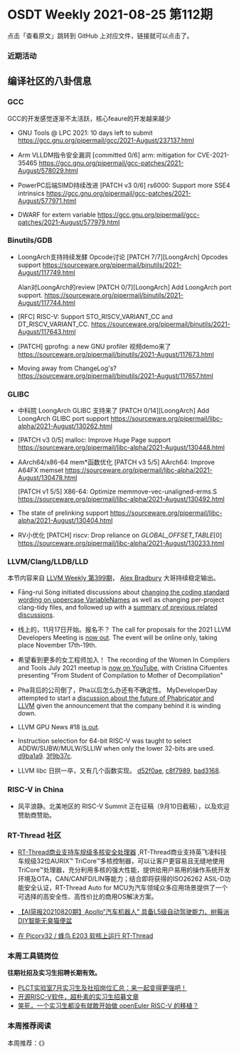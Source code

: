 # OSDT Weekly 2021-08-25 第112期

点击「查看原文」跳转到 GitHub 上对应文件，链接就可以点击了。

### 近期活动

## 编译社区的八卦信息

### GCC

GCC的开发感觉逐渐不太活跃，核心feaure的开发越来越少
- GNU Tools @ LPC 2021: 10 days left to submit
  https://gcc.gnu.org/pipermail/gcc/2021-August/237137.html

- Arm VLLDM指令安全漏洞
  [committed 0/6] arm: mitigation for CVE-2021-35465
  https://gcc.gnu.org/pipermail/gcc-patches/2021-August/578029.html

- PowerPC后端SIMD持续改进
  [PATCH v3 0/6] rs6000: Support more SSE4 intrinsics
  https://gcc.gnu.org/pipermail/gcc-patches/2021-August/577971.html

- DWARF for extern variable
  https://gcc.gnu.org/pipermail/gcc-patches/2021-August/577979.html

### Binutils/GDB

- LoongArch支持持续发酵
  Opcode讨论 [PATCH 7/7][LoongArch] Opcodes support
  https://sourceware.org/pipermail/binutils/2021-August/117749.html

  Alan对LoongArch的review
  [PATCH 0/7][LoongArch] Add LoongArch port support.
  https://sourceware.org/pipermail/binutils/2021-August/117744.html

- [RFC] RISC-V: Support STO_RISCV_VARIANT_CC and DT_RISCV_VARIANT_CC.
  https://sourceware.org/pipermail/binutils/2021-August/117643.html

- [PATCH] gprofng: a new GNU profiler 视频demo来了
  https://sourceware.org/pipermail/binutils/2021-August/117673.html

- Moving away from ChangeLog's?
  https://sourceware.org/pipermail/binutils/2021-August/117657.html

### GLIBC

- 中科院 LoongArch GLIBC 支持来了
  [PATCH 0/14][LoongArch] Add LoongArch GLIBC port support
  https://sourceware.org/pipermail/libc-alpha/2021-August/130262.html

- [PATCH v3 0/5] malloc: Improve Huge Page support
  https://sourceware.org/pipermail/libc-alpha/2021-August/130448.html

- AArch64/x86-64 mem*函数优化
  [PATCH v3 5/5] AArch64: Improve A64FX memset
  https://sourceware.org/pipermail/libc-alpha/2021-August/130478.html

  [PATCH v1 5/5] X86-64: Optimize memmove-vec-unaligned-erms.S
  https://sourceware.org/pipermail/libc-alpha/2021-August/130492.html

- The state of prelinking support
  https://sourceware.org/pipermail/libc-alpha/2021-August/130404.html

- RV小优化
  [PATCH] riscv: Drop reliance on _GLOBAL_OFFSET_TABLE_[0]
  https://sourceware.org/pipermail/libc-alpha/2021-August/130233.html

### LLVM/Clang/LLDB/LLD

本节内容来自 [LLVM Weekly 第399期](http://llvmweekly.org/issue/399)，
[Alex Bradbury](https://www.linkedin.com/in/alex-bradbury/) 大哥持续稳定输出。

* Fāng-ruì Sòng initiated discussions about [changing the coding standard wording on uppercase VariableNames](https://lists.llvm.org/pipermail/llvm-dev/2021-August/152210.html) as well as changing per-project clang-tidy files, and followed up with a [summary of previous related discussions](https://lists.llvm.org/pipermail/llvm-dev/2021-August/152220.html).

* 线上的，11月17日开始。报名不？ The call for proposals for the 2021 LLVM Developers Meeting is [now out](https://lists.llvm.org/pipermail/llvm-dev/2021-August/152205.html). The event will be online only, taking place November 17th-19th.

* 希望看到更多的女工程师加入！ The recording of the Women In Compilers and Tools July 2021 meetup is [now on YouTube](https://www.youtube.com/watch?v=xOmQFBirbOg), with Cristina Cifuentes presenting "From Student of Compilation to Mother of Decompilation"

* Pha背后的公司倒了，Pha以后怎么办还有不确定性。 MyDeveloperDay attempted to start a [discussion about the future of Phabricator and LLVM](https://lists.llvm.org/pipermail/llvm-dev/2021-August/152202.html) given the announcement that the company behind it is winding down.

* LLVM GPU News #18 [is out](https://lists.llvm.org/pipermail/llvm-dev/2021-August/152247.html).

* Instruction selection for 64-bit RISC-V was taught to select ADDW/SUBW/MULW/SLLIW when only the lower 32-bits are used.
  [d9ba1a9](https://reviews.llvm.org/rGd9ba1a9c5cac).
  [3f9b37c](https://reviews.llvm.org/rG3f9b37ccb15a).

* LLVM libc 日拱一卒，又有几个函数实现。
  [d52f0ae](https://reviews.llvm.org/rGd52f0aeca5db),
  [c8f7989](https://reviews.llvm.org/rGc8f79892af4c),
  [bad3168](https://reviews.llvm.org/rGbad3168b99aa).

### RISC-V in China

* 风平浪静。北美地区的 RISC-V Summit 正在征稿（9月10日截稿），以及欢迎赞助商赞助。

### RT-Thread 社区
- [RT-Thread商业支持车规级多核安全处理器](https://mp.weixin.qq.com/s/Bn61pp-Hv5SrXToQbjRQTA) ,RT-Thread商业支持英飞凌科技车规级32位AURIX™ TriCore™多核控制器，可以让客户更容易且无缝地使用TriCore™处理器，充分利用多核的强大性能，提供给用户易用的操作系统开发环境及OTA，CAN/CANFD/LIN等能力；结合即将获得的ISO26262 ASIL-D功能安全认证，RT-Thread Auto for MCU为汽车领域众多应用场景提供了一个可选择的高安全性、高性价比的商用OS解决方案。

- [【AI简报20210820期】Apollo“汽车机器人” 具备L5级自动驾驶能力、树莓派DIY智能无臭猫便盆](https://mp.weixin.qq.com/s/MOv2BxSHOVIS36Xr9ejvZA)

- [在 Picorv32 / 蜂鸟 E203 软核上运行 RT-Thread](https://mp.weixin.qq.com/s/GTjmdPAkowbxhgspQSmaHw)

### 本周工具链岗位

**往期社招及实习生招聘长期有效。**

- [PLCT实验室7月实习生及社招岗位汇总：来一起变得更强吧！](https://mp.weixin.qq.com/s/lL5_L2oh-kNvP8wHMARSAg)
- [开源RISC-V软件，超朴素的实习生招募文章](https://mp.weixin.qq.com/s/ETtlYTHa_41SYrxpSuh_sw)
- [笑死，一个实习生都没有就敢开始做 openEuler RISC-V 的移植？](https://mp.weixin.qq.com/s/x_LUxu1dJTaN6VS7DU6xsg)

### 本周推荐阅读

本周推荐：《》
